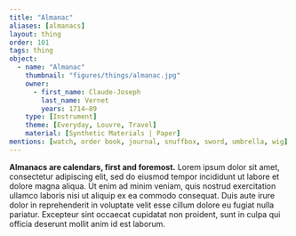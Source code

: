 ```yaml
---
title: "Almanac"
aliases: [almanacs]
layout: thing
order: 101
tags: thing
object:
  - name: "Almanac"
    thumbnail: "figures/things/almanac.jpg"
    owner:
      - first_name: Claude-Joseph
        last_name: Vernet
        years: 1714–89
    type: [Instrument]
    theme: [Everyday, Louvre, Travel]
    material: [Synthetic Materials | Paper]
mentions: [watch, order book, journal, snuffbox, sword, umbrella, wig]
---
```


**Almanacs are calendars, first and foremost.** Lorem ipsum dolor sit amet, consectetur adipiscing elit, sed do eiusmod tempor incididunt ut labore et dolore magna aliqua. Ut enim ad minim veniam, quis nostrud exercitation ullamco laboris nisi ut aliquip ex ea commodo consequat. Duis aute irure dolor in reprehenderit in voluptate velit esse cillum dolore eu fugiat nulla pariatur. Excepteur sint occaecat cupidatat non proident, sunt in culpa qui officia deserunt mollit anim id est laborum.